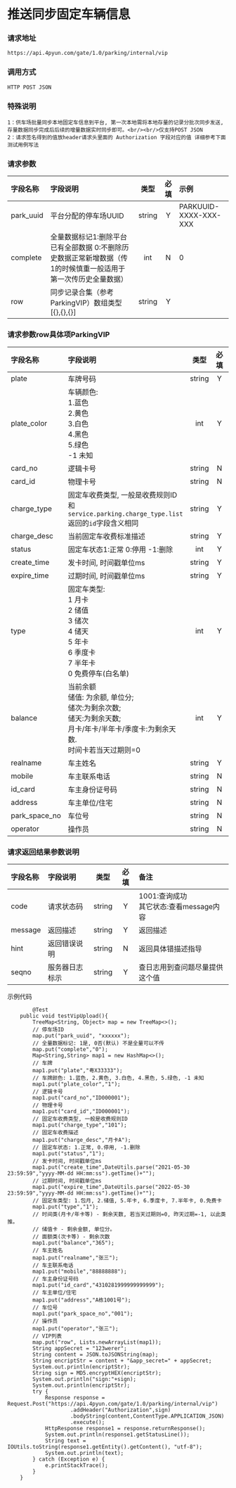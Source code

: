 # 推送同步固定车辆信息

###  请求地址

	https://api.4pyun.com/gate/1.0/parking/internal/vip

###  调用方式

	HTTP POST JSON

###  特殊说明

```
1：供车场批量同步本地固定车信息到平台, 第一次本地需将本地存量的记录分批次同步发送, 存量数据同步完成后后续的增量数据实时同步即可。<br/><br/>仅支持POST JSON
2：请求签名得到的值放header请求头里面的 Authorization 字段对应的值 详细参考下面测试用例写法
```


###  请求参数

| 字段名称  | 字段说明                                                     |  类型  | 必填 | 示例                  |
| :-------- | :----------------------------------------------------------- | :----: | :--: | :-------------------- |
| park_uuid | 平台分配的停车场UUID                                         | string |  Y   | PARKUUID-XXXX-XXX-XXX |
| complete  | 全量数据标记1:删除平台已有全部数据 0:不删除历史数据正常新增数据（传1的时候慎重一般适用于第一次传历史全量数据） |  int   |  N   | 0                     |
| row       | 同步记录合集（参考ParkingVIP）数组类型[{},{},{}]             | string |  Y   |                       |



###  请求参数row具体项ParkingVIP

| 字段名称      | 字段说明                                                     |  类型  | 必填 | 示例  |
| :------------ | :----------------------------------------------------------- | :----: | :--: | :---- |
| plate         | 车牌号码                                                     | string |  Y   |       |
| plate_color   | 车辆颜色: <br>1.蓝色<br/>2.黄色<br/>3.白色<br/>4.黑色<br/>5.绿色<br/>-1 未知 |  int   |  Y   |       |
| card_no       | 逻辑卡号                                                     | string |  N   |       |
| card_id       | 物理卡号                                                     | string |  N   |       |
| charge_type   | 固定车收费类型, 一般是收费规则ID<br>和`service.parking.charge_type.list`返回的`id`字段含义相同 | string |  Y   | MON_A |
| charge_desc   | 当前固定车收费标准描述                                       | string |  Y   |       |
| status        | 固定车状态1:正常 0:停用 -1:删除                              |  int   |  Y   |       |
| create_time   | 发卡时间, 时间戳单位ms                                       | string |  Y   |       |
| expire_time   | 过期时间, 时间戳单位ms                                       | string |  Y   |       |
| type          | 固定车类型:<br/>1 月卡<br/>2 储值<br/>3 储次<br/>4 储天<br/>5 年卡<br/>6 季度卡<br/>7 半年卡<br/>0 免费停车(白名单) |  int   |  Y   |       |
| balance       | 当前余额<br/>储值: 为余额, 单位分;<br/>储次:为剩余次数;<br/>储天:为剩余天数;<br/>月卡/年卡/半年卡/季度卡:为剩余天数.<br>时间卡若当天过期则=0 |  int   |  Y   |       |
| realname      | 车主姓名                                                     | string |  Y   |       |
| mobile        | 车主联系电话                                                 | string |  N   |       |
| id_card       | 车主身份证号码                                               | string |  N   |       |
| address       | 车主单位/住宅                                                | string |  N   |       |
| park_space_no | 车位号                                                       | string |  N   |       |
| operator      | 操作员                                                       | string |  N   |       |

###  

###  请求返回结果参数说明

| 字段名称 | 字段说明       |  类型  | 必填 | 备注                                      |
| :------- | :------------- | :----: | :--: | :---------------------------------------- |
| code     | 请求状态码     | string |  Y   | 1001:查询成功<br>其它状态:查看message内容 |
| message  | 返回描述       | string |  Y   | 返回描述                                  |
| hint     | 返回错误说明   | string |  N   | 返回具体错描述指导                        |
| seqno    | 服务器日志标示 | string |  Y   | 查日志用到查问题尽量提供这个值            |

示例代码

```
 		@Test
    public void testVipUpload(){
        TreeMap<String, Object> map = new TreeMap<>();
        // 停车场ID
        map.put("park_uuid", "xxxxxx");
        // 全量数据标记: 1是, 0否(默认) 不是全量可以不传
        map.put("complete","0");
        Map<String,String> map1 = new HashMap<>();
        // 车牌
        map1.put("plate","粤X33333");
        // 车牌颜色: 1.蓝色, 2.黄色, 3.白色, 4.黑色, 5.绿色, -1 未知
        map1.put("plate_color","1");
        // 逻辑卡号
        map1.put("card_no","ID000001");
        // 物理卡号
        map1.put("card_id","ID000001");
        // 固定车收费类型, 一般是收费规则ID
        map1.put("charge_type","101");
        // 固定车收费描述
        map1.put("charge_desc","月卡A");
        // 固定车状态: 1.正常, 0.停用, -1.删除
        map1.put("status","1");
        // 发卡时间, 时间戳单位ms
        map1.put("create_time",DateUtils.parse("2021-05-30 23:59:59","yyyy-MM-dd HH:mm:ss").getTime()+"");
        // 过期时间, 时间戳单位ms
        map1.put("expire_time",DateUtils.parse("2022-05-30 23:59:59","yyyy-MM-dd HH:mm:ss").getTime()+"");
        // 固定车类型: 1.包月, 2.储值, 5.年卡, 6.季度卡, 7.半年卡, 0.免费卡
        map1.put("type","1");
        // 时间类(月卡/年卡等) - 剩余天数, 若当天过期则=0, 昨天过期=-1, 以此类推。
        // 储值卡 - 剩余金额, 单位分。
        // 面额类(次卡等) - 剩余次数
        map1.put("balance","365");
        // 车主姓名
        map1.put("realname","张三");
        // 车主联系电话
        map1.put("mobile","88888888");
        // 车主身份证号码
        map1.put("id_card","4310281999999999999");
        // 车主单位/住宅
        map1.put("address","A栋1001号");
        // 车位号
        map1.put("park_space_no","001");
        // 操作员
        map1.put("operator","张三");
        // VIP列表
        map.put("row", Lists.newArrayList(map1));
        String appSecret = "123werer";
        String content = JSON.toJSONString(map);
        String encriptStr = content + "&app_secret=" + appSecret;
        System.out.println(encriptStr);
        String sign = MD5.encryptHEX(encriptStr);
        System.out.println("sign:"+sign);
        System.out.println(encriptStr);
        try {
            Response response = Request.Post("https://api.4pyun.com/gate/1.0/parking/internal/vip")
                    .addHeader("Authorization",sign)
                    .bodyString(content,ContentType.APPLICATION_JSON)
                    .execute();
            HttpResponse response1 = response.returnResponse();
            System.out.println(response1.getStatusLine());
            String text = IOUtils.toString(response1.getEntity().getContent(), "utf-8");
            System.out.println(text);
        } catch (Exception e) {
            e.printStackTrace();
        }
    }

```
